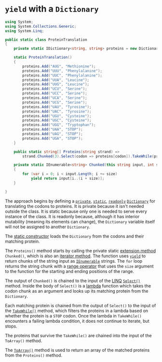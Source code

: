 # `yield` with a `Dictionary`

```csharp
using System;
using System.Collections.Generic;
using System.Linq;

public static class ProteinTranslation
{
    private static IDictionary<string, string> proteins = new Dictionary<string, string>();

    static ProteinTranslation()
    {
        proteins.Add("AUG", "Methionine");
        proteins.Add("UUU", "Phenylalanine");
        proteins.Add("UUC", "Phenylalanine");
        proteins.Add("UUA", "Leucine");
        proteins.Add("UUG", "Leucine");
        proteins.Add("UCU", "Serine");
        proteins.Add("UCC", "Serine");
        proteins.Add("UCA", "Serine");
        proteins.Add("UCG", "Serine");
        proteins.Add("UAU", "Tyrosine");
        proteins.Add("UAC", "Tyrosine");
        proteins.Add("UGU", "Cysteine");
        proteins.Add("UGC", "Cysteine");
        proteins.Add("UGG", "Tryptophan");
        proteins.Add("UAA", "STOP");
        proteins.Add("UAG", "STOP");
        proteins.Add("UGA", "STOP");
    }

    public static string[] Proteins(string strand) =>
        strand.Chunked(3).Select(codon => proteins[codon]).TakeWhile(protein => protein != "STOP").ToArray();

    private static IEnumerable<string> Chunked(this string input, int size)
    {
        for (var i = 0; i < input.Length; i += size)
            yield return input[i..(i + size)];
    }

}
```

The approach begins by defining a [`private`][private], [`static`][static], [`readonly`][readonly] [`Dictionary`][dictionary] for translating the codons to proteins.
It is private because it isn't needed outside the class.
It is static because only one is needed to serve every instance of the class.
It is readonly because, although it has interior mutability (meaning its elements can change),
the `Dictionary` variable itself will not be assigned to another `Dictionary`.

The [static constructor][static-constructor] loads the `Dictionary` from the codons and their matching protein.

The `Proteins()` method starts by calling the private static [extension method][extension-method] `Chunked()`,
which is also an [iterator method][iterator-method].
The function uses [`yield`][yield] to return chunks of the string input as [`IEnumerable`][ienumerable] strings.
The `for` loop returns the string chunk with a [range operator][range-operator]
that uses the `size` argument to the function for the starting and ending positions of the range.

The output of `Chunked()` is chained to the input of the [LINQ][linq] [`Select()`][select] method.
Inside the body of `Select()` is a [lambda][lambda] function which takes the codon chunk as an argument
and looks up its matching protein from the `Dictionary`.

Each matching protein is chained from the output of `Select()` to the input of the [`TakeWhile()`][takewhile] method,
which filters the proteins in a lambda based on whether the protein is a `STOP` codon.
Once the lambda in `TakeWhile()` encounters a failing lambda condition, it does not continue to iterate, but stops.

The proteins that survive the `TakeWhile()` are chained into the input of the `ToArray()` method.

The [`ToArray()`][toarray] method is used to return an array of the matched proteins from the `Proteins()` method.

[private]: https://learn.microsoft.com/en-us/dotnet/csharp/language-reference/keywords/private
[static]: https://learn.microsoft.com/en-us/dotnet/csharp/language-reference/keywords/static
[readonly]: https://learn.microsoft.com/en-us/dotnet/csharp/language-reference/keywords/readonly
[dictionary]: https://learn.microsoft.com/en-us/dotnet/api/system.collections.generic.dictionary-2
[static-constructor]: https://learn.microsoft.com/en-us/dotnet/csharp/programming-guide/classes-and-structs/static-constructors
[extension-method]: https://learn.microsoft.com/en-us/dotnet/csharp/programming-guide/classes-and-structs/extension-methods
[iterator-method]: https://learn.microsoft.com/en-us/dotnet/csharp/iterators#enumeration-sources-with-iterator-methods
[yield]: https://learn.microsoft.com/en-us/dotnet/csharp/language-reference/statements/yield
[ienumerable]: https://learn.microsoft.com/en-us/dotnet/api/system.collections.ienumerable
[range-operator]: https://learn.microsoft.com/en-us/dotnet/csharp/language-reference/operators/member-access-operators#range-operator-
[linq]: https://learn.microsoft.com/en-us/dotnet/api/system.linq
[select]: https://learn.microsoft.com/en-us/dotnet/api/system.linq.enumerable.select
[lambda]: https://learn.microsoft.com/en-us/dotnet/csharp/language-reference/operators/lambda-expressions
[takewhile]: https://learn.microsoft.com/en-us/dotnet/api/system.linq.enumerable.takewhile
[toarray]: https://learn.microsoft.com/en-us/dotnet/api/system.linq.enumerable.toarray
